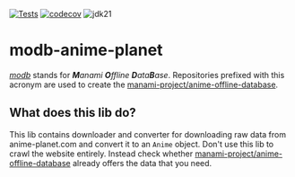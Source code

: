 [![Tests](https://github.com/manami-project/modb-anime-planet/actions/workflows/tests.yml/badge.svg)](https://github.com/manami-project/modb-anime-planet/actions/workflows/tests.yml) [![codecov](https://codecov.io/gh/manami-project/modb-anime-planet/graph/badge.svg?token=LXNCJUKLEQ)](https://codecov.io/gh/manami-project/modb-anime-planet) ![jdk21](https://img.shields.io/badge/jdk-21-informational)
# modb-anime-planet
_[modb](https://github.com/manami-project?tab=repositories&q=modb&type=source)_ stands for _**M**anami **O**ffline **D**ata**B**ase_. Repositories prefixed with this acronym are used to create the [manami-project/anime-offline-database](https://github.com/manami-project/anime-offline-database).

## What does this lib do?
This lib contains downloader and converter for downloading raw data from anime-planet.com and convert it to an `Anime` object.
Don't use this lib to crawl the website entirely. Instead check whether [manami-project/anime-offline-database](https://github.com/manami-project/anime-offline-database) already offers the data that you need.
